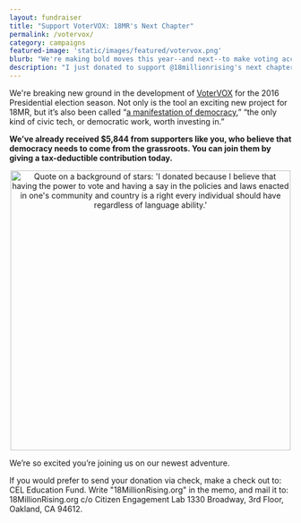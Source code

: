 ```yaml
---
layout: fundraiser
title: "Support VoterVOX: 18MR's Next Chapter"
permalink: /votervox/
category: campaigns
featured-image: 'static/images/featured/votervox.png'
blurb: "We're making bold moves this year--and next--to make voting accessible to everyone. Support our efforts today."
description: "I just donated to support @18millionrising's next chapter. Join me here: "
---
```


We're breaking new ground in the development of [VoterVOX](http://votervox.org) for the 2016 Presidential election season. Not only is the tool an exciting new project for 18MR, but it’s also been called “[a manifestation of democracy](https://www.newamerica.org/the-weekly-wonk/this-is-what-democracy-sounds-like/),” “the only kind of civic tech, or democratic work, worth investing in.”

__We’ve already received $5,844 from supporters like you, who believe that democracy needs to come from the grassroots. You can join them by giving a tax-deductible contribution today.__

<center><img width="500px" alt="Quote on a background of stars: 'I donated because I believe that having the power to vote and having a say in the policies and laws enacted in one's community and country is a right every individual should have regardless of language ability.'" src="http://action.18mr.org/static/images/featured/votervox.png"></center>

We’re so excited you’re joining us on our newest adventure.

If you would prefer to send your donation via check, make a check out to: CEL Education Fund. Write "18MillionRising.org" in the memo, and mail it to: 18MillionRising.org c/o Citizen Engagement Lab 1330 Broadway, 3rd Floor, Oakland, CA 94612.

<script>window.yepnope || document.write('<script src="https://actionnetwork.org/includes/js/yepnope154-min.js"><\/script>');</script>
<script src='https://actionnetwork.org/widgets/v2/fundraising/support-votervox?format=js&source=widget&css=whitelabel'></script><div id='can-fundraising-area-support-votervox' style='width: 100%'><!-- this div is the target for our HTML insertion --></div>
